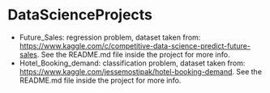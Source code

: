 # DataScienceProjects

- Future_Sales: regression problem, dataset taken from: https://www.kaggle.com/c/competitive-data-science-predict-future-sales. See the README.md file inside the project for more info.
- Hotel_Booking_demand: classification problem, dataset taken from: https://www.kaggle.com/jessemostipak/hotel-booking-demand. See the README.md file inside the project for more info.
